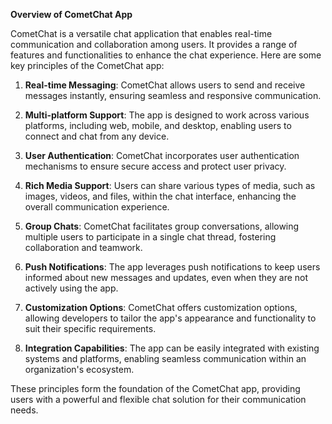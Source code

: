**Overview of CometChat App**

CometChat is a versatile chat application that enables real-time communication and collaboration among users. It provides a range of features and functionalities to enhance the chat experience. Here are some key principles of the CometChat app:

1. **Real-time Messaging**: CometChat allows users to send and receive messages instantly, ensuring seamless and responsive communication.

2. **Multi-platform Support**: The app is designed to work across various platforms, including web, mobile, and desktop, enabling users to connect and chat from any device.

3. **User Authentication**: CometChat incorporates user authentication mechanisms to ensure secure access and protect user privacy.

4. **Rich Media Support**: Users can share various types of media, such as images, videos, and files, within the chat interface, enhancing the overall communication experience.

5. **Group Chats**: CometChat facilitates group conversations, allowing multiple users to participate in a single chat thread, fostering collaboration and teamwork.

6. **Push Notifications**: The app leverages push notifications to keep users informed about new messages and updates, even when they are not actively using the app.

7. **Customization Options**: CometChat offers customization options, allowing developers to tailor the app's appearance and functionality to suit their specific requirements.

8. **Integration Capabilities**: The app can be easily integrated with existing systems and platforms, enabling seamless communication within an organization's ecosystem.

These principles form the foundation of the CometChat app, providing users with a powerful and flexible chat solution for their communication needs.